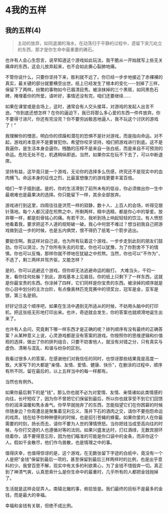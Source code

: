 # 4我的五样

## 我的五样(4)

> 主动的放弃，如同退潮的海水，在动荡归于平静的过程中，遗留下突兀屹立的东西，那才是你生命中最重要的礁石。

也许有人会心生怨言，说早知道这个游戏如此玩法，我干脆从一开始就写上些无关痛痒的东西，这会儿放弃起来，也不会如此撕心裂肺地痛。

不管你说什么，只要你坚持下来，胜利就不远了。你已经一步步地接近了赤裸裸的真实，最关键的部分就要横空出世。纸上已经发生了根本的变化----划掉了三样，保留下了两样。纷繁的事物如今已眉清目秀。被涂抹掉的三个黑斑，如同黑色石碑，掩埋着你的所爱。请听好，事情还没有完，咱们还要继续......

如果在课堂或是会场上，这时，通常会有人交头接耳，对游戏的发起人出言不逊。"你到底还想怎样？在你的逼迫下，我已将那么多心爱的东西一件件放弃。你不要得寸进尺，你还有完没完？你不要穷凶极恶地逼人，我不玩这个讨厌的游戏了！"

我理解你的憎恶，明白你的烦躁和潜在的恐惧不是针对游戏，而是指向命运。对不起，游戏的本意并不是要冒犯你。希望你咬牙坚持，咱们把游戏进行到底。这不是我逼你，是生活本身会逼你。残酷的压榨不是来自一张白纸，而是来自不可预测的命运。危险无处不在，机遇稍纵即逝。当然，如果你实在玩不下去了，可以中断退席。

坚持有益，这毕竟只是一个游戏，无论你的选择多么伤感，终究还不是现实中的血肉横飞。命运本身的征伐之烈，比最富想像力的游戏更要丰富百倍。

咱们一竿子插到底。是的，你的生活滑到了前所未有的低谷，你必须做出你一生中最艰难也是最果决的选择。你只能留下一样，其余全部放弃。

游戏进行到这里，四周往往是洪荒一样的寂静，数十人、上百人的会场，听得见银针落地。每个人都沉浸在煎熬之中，所剩两样，精中选精，都是你心中的挚爱。放弃哪一样，都是刻骨铭心的痛。有若干次，我听到场上响起轻轻的饮泣。有人愤怒地看着我，要求把这不人道的规矩破一破。我心中何尝不难过？想当初我自己把游戏做到这一步的时候，也是五内俱焚，恨不得扔了纸笔一个箭步逃出。

要挺住啊。我这样对自己说，也为所有玩着这个游戏，一步步走到此刻的朋友们鼓劲。你可以哭泣，为了你所有失去的珍爱。你也可以犹豫，为了你割舍不下的情愫。你也可以反悔，那样你就不停地在犹疑之中煎熬。当然，你也可以"不作为"，不选了，剩三两样并驾齐驱，又能怎样？

是的，你可以逃避这个游戏，但你却无法逃避命运的敲打。 大难当头，千钧一发，看你往何处躲？到此，游戏基本上见眉目。你的纸上只剩下了一样东西，这就是你最宝贵的东西。你涂掉了四样，它们同样是你宝贵的东西。被涂掉的顺序就是你心目中划分的主次台阶，有点像奥林匹克竞赛中的领奖台，冠军是金，亚军是银，第三名是铜。

好好记住这个顺序吧，如果在生活中遇到无所适从的时候，不妨用头脑中的打印机，把这张纸无形地打印出来。也许，奇迹就会发生，你的答案也就顺滑地诞生出来了。

也许有人会问，究竟剩下哪一样东西才是正确的呢？排列顺序有没有最终的正确答案？从某种意义上说，心灵游戏都是没有答案的游戏。你按照你的思维逻辑和价值观的选择，做出了你的排列组合，只要不妨害他人，就没有对错之分，只有真实与虚伪、清晰与混乱、和谐与纷杂的区别。

我看过很多人的答案，在感谢他们对我信任的同时，也惊讶那些结果竟是高度一致。大家写下的大都是"亲情、友情、爱情、健康、快乐"，在删涂的过程中，顺序有所不同，留在最后的，以上五样当中的每一样都有。

当然也有例外。

如果你最后剩下的是"钱"，那么你也就不必为对爱情、友情、亲情诸如此类情感的向往，长吁短叹了，因为你不曾把它们保留到最后，所以你也就享受不到它们回馈你的润泽温暖和隽永香气。你早早就抛弃了的东西，怎能指望它们在你困窘的时候伴随身边？你周遭总是聚集着见利忘义、落井下石的酒肉之交，请你不要抱怨命运的戏弄。钱在给予你种种便利的时候，也是招引苍蝇的蜂蜜。如果你爱的人在你最需要的时刻，扬长而去，请你不要为人世的薄情愤怒。当你把钱当成至高向往的时候，与你打交道的人也遵循对等的法则。如果兴盛发达时，灯红酒绿，无数宾朋环绕着你，请不要得意忘形，因为他们瞄准的可能是你口袋中的金条，而非你这个人。假如千金散尽，他们作鸟兽散，也是情理之中的事。

值得庆幸，也值得惊讶的是，这个游戏，在无数张留下字迹的白纸中，竟没有一个人是把"金钱"保留到最后一项的，甚至保留到最后三样两样时的比例，也是出乎意料的少。我曾百思不解，现实中有太多的利欲熏心，为了金钱不惜毁弃一切。真正到了神清气爽，认真思索什么是你生命中的最重时，几乎所有的人都把金钱抛掉了。

生活就是这样会捉弄人。南辕北辙的事，俯拾皆是。我们最终的目标不是最多的金钱，而是最大的幸福。

幸福和金钱有关联，但绝不成比例。
